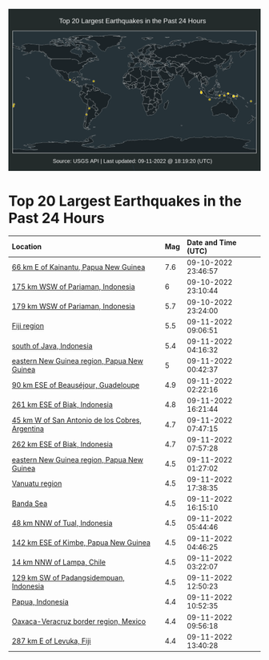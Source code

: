 ![Map](./map.png)

# Top 20 Largest Earthquakes in the Past 24 Hours

| Location | Mag | Date and Time (UTC) |
|:---|:---|:---|
| [66 km E of Kainantu, Papua New Guinea](https://earthquake.usgs.gov/earthquakes/eventpage/us6000iitd) | 7.6 | 09-10-2022 23:46:57 |
| [175 km WSW of Pariaman, Indonesia](https://earthquake.usgs.gov/earthquakes/eventpage/us6000iisb) | 6 | 09-10-2022 23:10:44 |
| [179 km WSW of Pariaman, Indonesia](https://earthquake.usgs.gov/earthquakes/eventpage/us6000iisl) | 5.7 | 09-10-2022 23:24:00 |
| [Fiji region](https://earthquake.usgs.gov/earthquakes/eventpage/us7000i764) | 5.5 | 09-11-2022 09:06:51 |
| [south of Java, Indonesia](https://earthquake.usgs.gov/earthquakes/eventpage/us7000i74s) | 5.4 | 09-11-2022 04:16:32 |
| [eastern New Guinea region, Papua New Guinea](https://earthquake.usgs.gov/earthquakes/eventpage/us7000i73p) | 5 | 09-11-2022 00:42:37 |
| [90 km ESE of Beauséjour, Guadeloupe](https://earthquake.usgs.gov/earthquakes/eventpage/us7000i74a) | 4.9 | 09-11-2022 02:22:16 |
| [261 km ESE of Biak, Indonesia](https://earthquake.usgs.gov/earthquakes/eventpage/us7000i77k) | 4.8 | 09-11-2022 16:21:44 |
| [45 km W of San Antonio de los Cobres, Argentina](https://earthquake.usgs.gov/earthquakes/eventpage/us7000i75u) | 4.7 | 09-11-2022 07:47:15 |
| [262 km ESE of Biak, Indonesia](https://earthquake.usgs.gov/earthquakes/eventpage/us7000i75v) | 4.7 | 09-11-2022 07:57:28 |
| [eastern New Guinea region, Papua New Guinea](https://earthquake.usgs.gov/earthquakes/eventpage/us7000i73u) | 4.5 | 09-11-2022 01:27:02 |
| [Vanuatu region](https://earthquake.usgs.gov/earthquakes/eventpage/us7000i77q) | 4.5 | 09-11-2022 17:38:35 |
| [Banda Sea](https://earthquake.usgs.gov/earthquakes/eventpage/us7000i77i) | 4.5 | 09-11-2022 16:15:10 |
| [48 km NNW of Tual, Indonesia](https://earthquake.usgs.gov/earthquakes/eventpage/us7000i75i) | 4.5 | 09-11-2022 05:44:46 |
| [142 km ESE of Kimbe, Papua New Guinea](https://earthquake.usgs.gov/earthquakes/eventpage/us7000i752) | 4.5 | 09-11-2022 04:46:25 |
| [14 km NNW of Lampa, Chile](https://earthquake.usgs.gov/earthquakes/eventpage/us7000i74q) | 4.5 | 09-11-2022 03:22:07 |
| [129 km SW of Padangsidempuan, Indonesia](https://earthquake.usgs.gov/earthquakes/eventpage/us7000i76v) | 4.5 | 09-11-2022 12:50:23 |
| [Papua, Indonesia](https://earthquake.usgs.gov/earthquakes/eventpage/us7000i76i) | 4.4 | 09-11-2022 10:52:35 |
| [Oaxaca-Veracruz border region, Mexico](https://earthquake.usgs.gov/earthquakes/eventpage/us7000i76f) | 4.4 | 09-11-2022 09:56:18 |
| [287 km E of Levuka, Fiji](https://earthquake.usgs.gov/earthquakes/eventpage/us7000i773) | 4.4 | 09-11-2022 13:40:28 |
